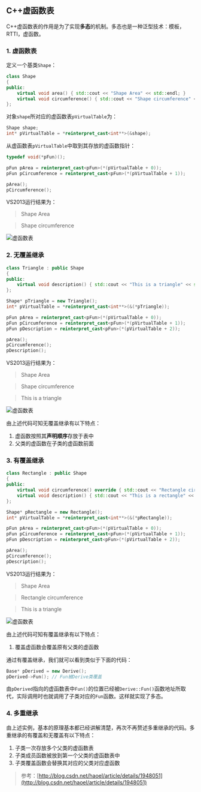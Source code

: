 ## C++虚函数表
C++虚函数表的作用是为了实现**多态**的机制。多态也是一种泛型技术：模板，RTTI，虚函数。
### 1. 虚函数表
定义一个基类`Shape`：
```C++
class Shape
{
public:
	virtual void area() { std::cout << "Shape Area" << std::endl; }
	virtual void circumference() { std::cout << "Shape circumference" << std::endl; }
};
```
对象`shape`所对应的虚函数表`pVirtualTable`为：
```C++
Shape shape;
int* pVirtualTable = *reinterpret_cast<int**>(&shape);
```
从虚函数表`pVirtualTable`中取到其存放的虚函数指针：
```C++
typedef void(*pFun)();

pFun pArea = reinterpret_cast<pFun>(*(pVirtualTable + 0));
pFun pCircumference = reinterpret_cast<pFun>(*(pVirtualTable + 1));

pArea();
pCircumference();
```
VS2013运行结果为：
> Shape Area

> Shape circumference

![虚函数表](https://github.com/leechengpeng/Note/blob/master/Resources/Images/vt1.png)

### 2. 无覆盖继承
```C++
class Triangle : public Shape
{
public:
	virtual void description() { std::cout << "This is a triangle" << std::endl; }
};
```
```C++
Shape* pTriangle = new Triangle();
int* pVirtualTable = *reinterpret_cast<int**>(&(*pTriangle));

pFun pArea = reinterpret_cast<pFun>(*(pVirtualTable + 0));
pFun pCircumference = reinterpret_cast<pFun>(*(pVirtualTable + 1));
pFun pDescription = reinterpret_cast<pFun>(*(pVirtualTable + 2));

pArea();
pCircumference();
pDescription();
```

VS2013运行结果为：
> Shape Area

> Shape circumference

> This is a triangle

![虚函数表](https://github.com/leechengpeng/Note/blob/master/Resources/Images/vt2.png)

由上述代码可知无覆盖继承有以下特点：
1. 虚函数按照其**声明顺序**存放于表中
2. 父类的虚函数在子类的虚函数前面

### 3. 有覆盖继承
```C++
class Rectangle : public Shape
{
public:
	virtual void circumference() override { std::cout << "Rectangle circumference" << std::endl; }
	virtual void description() { std::cout << "This is a rectangle" << std::endl; }
};
```
```C++
Shape* pRectangle = new Rectangle();
int* pVirtualTable = *reinterpret_cast<int**>(&(*pRectangle));

pFun pArea = reinterpret_cast<pFun>(*(pVirtualTable + 0));
pFun pCircumference = reinterpret_cast<pFun>(*(pVirtualTable + 1));
pFun pDescription = reinterpret_cast<pFun>(*(pVirtualTable + 2));

pArea();
pCircumference();
pDescription();
```

VS2013运行结果为：
> Shape Area

> Rectangle circumference

> This is a triangle

![虚函数表](https://github.com/leechengpeng/Note/blob/master/Resources/Images/vt3.png)

由上述代码可知有覆盖继承有以下特点：
1. 覆盖虚函数会覆盖原有父类的虚函数

通过有覆盖继承，我们就可以看到类似于下面的代码：
```C++
Base* pDerived = new Derive();
pDerived->Fun(); // Fun被Derive类覆盖
```
由`pDerived`指向的虚函数表中`Fun()`的位置已经被`Derive::Fun()`函数地址所取代，实际调用时也就调用了子类对应的`Fun`函数。这样就实现了多态。

### 4. 多重继承
由上述实例，基本的原理基本都已经讲解清楚，再次不再赘述多重继承的代码。多重继承的有覆盖和无覆盖有以下特点：
1. 子类一次存放多个父类的虚函数表
2. 子类成员函数被放到第一个父类的虚函数表中
3. 子类覆盖函数会替换其对应的父类对应虚函数

> 参考：[http://blog.csdn.net/haoel/article/details/1948051](http://blog.csdn.net/haoel/article/details/1948051)
